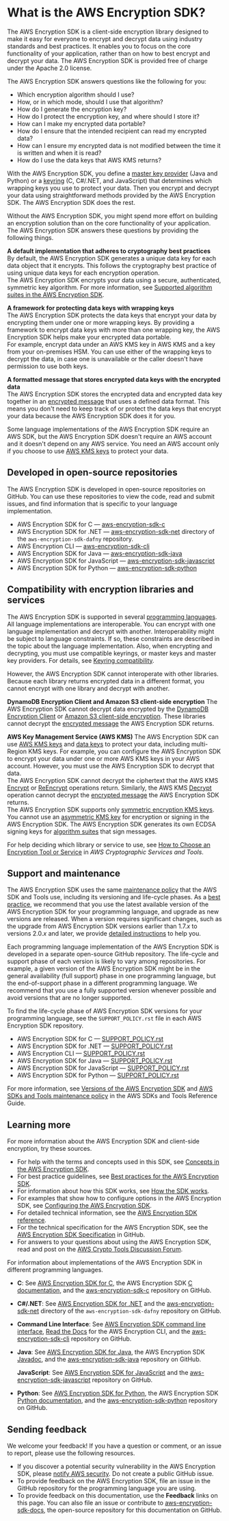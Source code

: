 # What is the AWS Encryption SDK?<a name="introduction"></a>

The AWS Encryption SDK is a client\-side encryption library designed to make it easy for everyone to encrypt and decrypt data using industry standards and best practices\. It enables you to focus on the core functionality of your application, rather than on how to best encrypt and decrypt your data\. The AWS Encryption SDK is provided free of charge under the Apache 2\.0 license\.

The AWS Encryption SDK answers questions like the following for you:
+ Which encryption algorithm should I use?
+ How, or in which mode, should I use that algorithm?
+ How do I generate the encryption key?
+ How do I protect the encryption key, and where should I store it?
+ How can I make my encrypted data portable?
+ How do I ensure that the intended recipient can read my encrypted data?
+ How can I ensure my encrypted data is not modified between the time it is written and when it is read?
+ How do I use the data keys that AWS KMS returns?

With the AWS Encryption SDK, you define a [master key provider](concepts.md#master-key-provider) \(Java and Python\) or a [keyring](concepts.md#keyring) \(C, C\#/\.NET, and JavaScript\) that determines which wrapping keys you use to protect your data\. Then you encrypt and decrypt your data using straightforward methods provided by the AWS Encryption SDK\. The AWS Encryption SDK does the rest\.

Without the AWS Encryption SDK, you might spend more effort on building an encryption solution than on the core functionality of your application\. The AWS Encryption SDK answers these questions by providing the following things\.

**A default implementation that adheres to cryptography best practices**  
By default, the AWS Encryption SDK generates a unique data key for each data object that it encrypts\. This follows the cryptography best practice of using unique data keys for each encryption operation\.  
The AWS Encryption SDK encrypts your data using a secure, authenticated, symmetric key algorithm\. For more information, see [Supported algorithm suites in the AWS Encryption SDK](supported-algorithms.md)\.

**A framework for protecting data keys with wrapping keys**  
The AWS Encryption SDK protects the data keys that encrypt your data by encrypting them under one or more wrapping keys\. By providing a framework to encrypt data keys with more than one wrapping key, the AWS Encryption SDK helps make your encrypted data portable\.   
For example, encrypt data under an AWS KMS key in AWS KMS and a key from your on\-premises HSM\. You can use either of the wrapping keys to decrypt the data, in case one is unavailable or the caller doesn't have permission to use both keys\.

**A formatted message that stores encrypted data keys with the encrypted data**  
The AWS Encryption SDK stores the encrypted data and encrypted data key together in an [encrypted message](concepts.md#message) that uses a defined data format\. This means you don't need to keep track of or protect the data keys that encrypt your data because the AWS Encryption SDK does it for you\.

Some language implementations of the AWS Encryption SDK require an AWS SDK, but the AWS Encryption SDK doesn't require an AWS account and it doesn't depend on any AWS service\. You need an AWS account only if you choose to use [AWS KMS keys](https://docs.aws.amazon.com/kms/latest/developerguide/concepts.html#kms-keys) to protect your data\.

## Developed in open\-source repositories<a name="esdk-repos"></a>

The AWS Encryption SDK is developed in open\-source repositories on GitHub\. You can use these repositories to view the code, read and submit issues, and find information that is specific to your language implementation\.
+ AWS Encryption SDK for C — [aws\-encryption\-sdk\-c](https://github.com/aws/aws-encryption-sdk-c/)
+ AWS Encryption SDK for \.NET — [aws\-encryption\-sdk\-net](https://github.com/aws/aws-encryption-sdk-dafny/blob/mainline/aws-encryption-sdk-net/) directory of the `aws-encryption-sdk-dafny` repository\.
+ AWS Encryption CLI — [aws\-encryption\-sdk\-cli](https://github.com/aws/aws-encryption-sdk-cli/)
+ AWS Encryption SDK for Java — [aws\-encryption\-sdk\-java](https://github.com/aws/aws-encryption-sdk-java/)
+ AWS Encryption SDK for JavaScript — [aws\-encryption\-sdk\-javascript](https://github.com/aws/aws-encryption-sdk-javascript/)
+ AWS Encryption SDK for Python — [aws\-encryption\-sdk\-python](https://github.com/aws/aws-encryption-sdk-python/)

## Compatibility with encryption libraries and services<a name="intro-compatibility"></a>

The AWS Encryption SDK is supported in several [programming languages](programming-languages.md)\. All language implementations are interoperable\. You can encrypt with one language implementation and decrypt with another\. Interoperability might be subject to language constraints\. If so, these constraints are described in the topic about the language implementation\. Also, when encrypting and decrypting, you must use compatible keyrings, or master keys and master key providers\. For details, see [Keyring compatibility](keyring-compatibility.md)\.

However, the AWS Encryption SDK cannot interoperate with other libraries\. Because each library returns encrypted data in a different format, you cannot encrypt with one library and decrypt with another\.

**DynamoDB Encryption Client and Amazon S3 client\-side encryption**  <a name="ESDK-DDBEC"></a>
The AWS Encryption SDK cannot decrypt data encrypted by the [DynamoDB Encryption Client](https://docs.aws.amazon.com/dynamodb-encryption-client/latest/devguide/) or [Amazon S3 client\-side encryption](https://docs.aws.amazon.com/AmazonS3/latest/dev/UsingClientSideEncryption.html)\. These libraries cannot decrypt the [encrypted message](concepts.md#message) the AWS Encryption SDK returns\. 

**AWS Key Management Service \(AWS KMS\)**  <a name="ESDK-KMS"></a>
The AWS Encryption SDK can use [AWS KMS keys](https://docs.aws.amazon.com/kms/latest/developerguide/concepts.html#master_keys) and [data keys](https://docs.aws.amazon.com/kms/latest/developerguide/concepts.html#data-keys) to protect your data, including multi\-Region KMS keys\. For example, you can configure the AWS Encryption SDK to encrypt your data under one or more AWS KMS keys in your AWS account\. However, you must use the AWS Encryption SDK to decrypt that data\.   
The AWS Encryption SDK cannot decrypt the ciphertext that the AWS KMS [Encrypt](https://docs.aws.amazon.com/kms/latest/APIReference/API_Encrypt.html) or [ReEncrypt](https://docs.aws.amazon.com/kms/latest/APIReference/API_ReEncrypt.html) operations return\. Similarly, the AWS KMS [Decrypt](https://docs.aws.amazon.com/kms/latest/APIReference/API_Decrypt.html) operation cannot decrypt the [encrypted message](concepts.md#message) the AWS Encryption SDK returns\.  
The AWS Encryption SDK supports only [symmetric encryption KMS keys](https://docs.aws.amazon.com/kms/latest/developerguide/symm-asymm-concepts.html#symmetric-cmks)\. You cannot use an [asymmetric KMS key](https://docs.aws.amazon.com/kms/latest/developerguide/symm-asymm-concepts.html#asymmetric-cmks) for encryption or signing in the AWS Encryption SDK\. The AWS Encryption SDK generates its own ECDSA signing keys for [algorithm suites](supported-algorithms.md) that sign messages\.

For help deciding which library or service to use, see [How to Choose an Encryption Tool or Service](https://docs.aws.amazon.com/crypto/latest/userguide/awscryp-overview.html) in *AWS Cryptographic Services and Tools*\.

## Support and maintenance<a name="support"></a>

The AWS Encryption SDK uses the same [maintenance policy](https://docs.aws.amazon.com/sdkref/latest/guide/maint-policy.html) that the AWS SDK and Tools use, including its versioning and life\-cycle phases\. As a [best practice](best-practices.md), we recommend that you use the latest available version of the AWS Encryption SDK for your programming language, and upgrade as new versions are released\. When a version requires significant changes, such as the upgrade from AWS Encryption SDK versions earlier than 1\.7\.*x* to versions 2\.0\.*x* and later, we provide [detailed instructions](migration.md) to help you\.

Each programming language implementation of the AWS Encryption SDK is developed in a separate open\-source GitHub repository\. The life\-cycle and support phase of each version is likely to vary among repositories\. For example, a given version of the AWS Encryption SDK might be in the general availability \(full support\) phase in one programming language, but the end\-of\-support phase in a different programming language\. We recommend that you use a fully supported version whenever possible and avoid versions that are no longer supported\.

To find the life\-cycle phase of AWS Encryption SDK versions for your programming language, see the `SUPPORT_POLICY.rst` file in each AWS Encryption SDK repository\.
+ AWS Encryption SDK for C — [SUPPORT\_POLICY\.rst](https://github.com/aws/aws-encryption-sdk-c/blob/master/SUPPORT_POLICY.rst)
+ AWS Encryption SDK for \.NET — [SUPPORT\_POLICY\.rst](https://github.com/aws/aws-encryption-sdk-dafny/blob/mainline/aws-encryption-sdk-net/SUPPORT_POLICY.rst)
+ AWS Encryption CLI — [SUPPORT\_POLICY\.rst](https://github.com/aws/aws-encryption-sdk-cli/blob/master/SUPPORT_POLICY.rst)
+ AWS Encryption SDK for Java — [SUPPORT\_POLICY\.rst](https://github.com/aws/aws-encryption-sdk-java/blob/master/SUPPORT_POLICY.rst)
+ AWS Encryption SDK for JavaScript — [SUPPORT\_POLICY\.rst](https://github.com/aws/aws-encryption-sdk-javascript/blob/master/SUPPORT_POLICY.rst)
+ AWS Encryption SDK for Python — [SUPPORT\_POLICY\.rst](https://github.com/aws/aws-encryption-sdk-python/blob/master/SUPPORT_POLICY.rst)

For more information, see [Versions of the AWS Encryption SDK](about-versions.md) and [AWS SDKs and Tools maintenance policy](https://docs.aws.amazon.com/sdkref/latest/guide/maint-policy.html) in the AWS SDKs and Tools Reference Guide\.

## Learning more<a name="intro-see-also"></a>

For more information about the AWS Encryption SDK and client\-side encryption, try these sources\.
+ For help with the terms and concepts used in this SDK, see [Concepts in the AWS Encryption SDK](concepts.md)\.
+ For best practice guidelines, see [Best practices for the AWS Encryption SDK](best-practices.md)\.
+ For information about how this SDK works, see [How the SDK works](how-it-works.md)\.
+ For examples that show how to configure options in the AWS Encryption SDK, see [Configuring the AWS Encryption SDK](configure.md)\.
+ For detailed technical information, see the [AWS Encryption SDK reference](reference.md)\.
+ For the technical specification for the AWS Encryption SDK, see the [AWS Encryption SDK Specification](https://github.com/awslabs/aws-encryption-sdk-specification/) in GitHub\.
+ For answers to your questions about using the AWS Encryption SDK, read and post on the [AWS Crypto Tools Discussion Forum](https://forums.aws.amazon.com/forum.jspa?forumID=302)\.

For information about implementations of the AWS Encryption SDK in different programming languages\.
+ **C**: See [AWS Encryption SDK for C](c-language.md), the AWS Encryption SDK [C documentation](https://aws.github.io/aws-encryption-sdk-c/html/), and the [aws\-encryption\-sdk\-c](https://github.com/aws/aws-encryption-sdk-c/) repository on GitHub\.
+ **C\#/\.NET**: See [AWS Encryption SDK for \.NET](dot-net.md) and the [aws\-encryption\-sdk\-net](https://github.com/aws/aws-encryption-sdk-dafny/blob/mainline/aws-encryption-sdk-net/) directory of the `aws-encryption-sdk-dafny` repository on GitHub\.
+ **Command Line Interface**: See [AWS Encryption SDK command line interface](crypto-cli.md), [Read the Docs](https://aws-encryption-sdk-cli.readthedocs.io/en/latest/) for the AWS Encryption CLI, and the [aws\-encryption\-sdk\-cli](https://github.com/aws/aws-encryption-sdk-cli/) repository on GitHub\.
+ **Java**: See [AWS Encryption SDK for Java](java.md), the AWS Encryption SDK [Javadoc](https://aws.github.io/aws-encryption-sdk-java/), and the [aws\-encryption\-sdk\-java](https://github.com/aws/aws-encryption-sdk-java/) repository on GitHub\.

  **JavaScript**: See [AWS Encryption SDK for JavaScript](javascript.md) and the [aws\-encryption\-sdk\-javascript](https://github.com/aws/aws-encryption-sdk-javascript/) repository on GitHub\. 
+ **Python**: See [AWS Encryption SDK for Python](python.md), the AWS Encryption SDK [Python documentation](https://aws-encryption-sdk-python.readthedocs.io/en/latest/), and the [aws\-encryption\-sdk\-python](https://github.com/aws/aws-encryption-sdk-python/) repository on GitHub\.

## Sending feedback<a name="report-issues"></a>

We welcome your feedback\! If you have a question or comment, or an issue to report, please use the following resources\.
+ If you discover a potential security vulnerability in the AWS Encryption SDK, please [notify AWS security](https://aws.amazon.com/security/vulnerability-reporting/)\. Do not create a public GitHub issue\.
+ To provide feedback on the AWS Encryption SDK, file an issue in the GitHub repository for the programming language you are using\. 
+ To provide feedback on this documentation, use the **Feedback** links on this page\. You can also file an issue or contribute to [aws\-encryption\-sdk\-docs](https://github.com/awsdocs/aws-encryption-sdk-docs), the open\-source repository for this documentation on GitHub\.